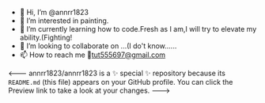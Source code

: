 - 👋 Hi, I’m @annrr1823
- 👀 I’m interested in painting.
- 🌱 I’m currently learning how to code.Fresh as I am,I will try to elevate my ability.(Fighting!
- 💞️ I’m looking to collaborate on ...(I do't know......
- 📫 How to reach me 📧tut555697@gmail.com  

<---
annrr1823/annrr1823 is a ✨ special ✨ repository because its `README.md` (this file) appears on your GitHub profile.
You can click the Preview link to take a look at your changes.
--->
